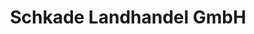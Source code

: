---
title: "Schkade Landhandel GmbH"
url: /weissenberg/schkade-landhandel-gmbh/
shop: Landwirtschaftlich
---